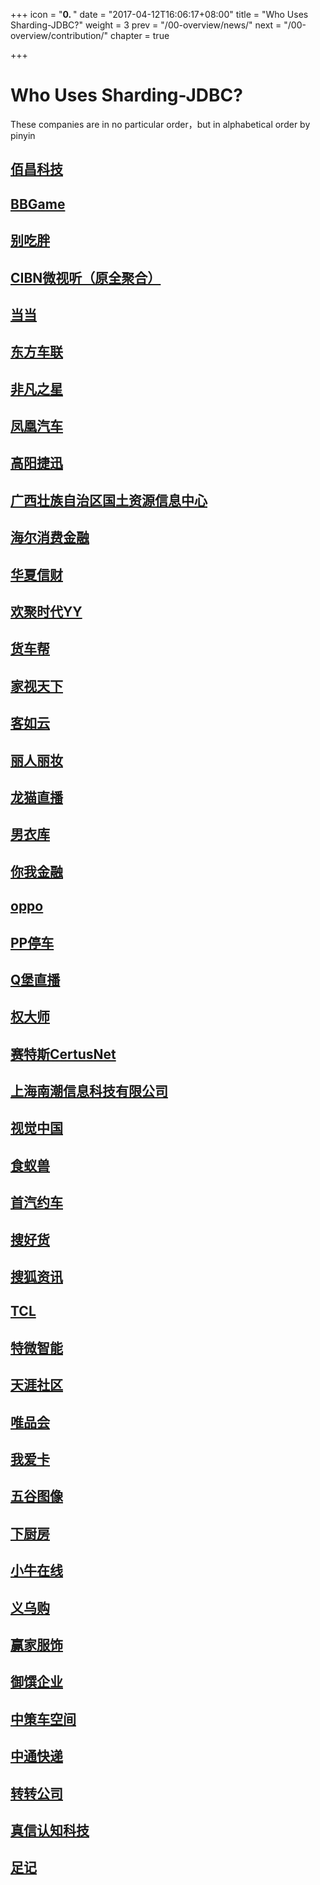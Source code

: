 +++
icon = "<b>0. </b>"
date = "2017-04-12T16:06:17+08:00"
title = "Who Uses Sharding-JDBC?"
weight = 3
prev = "/00-overview/news/"
next = "/00-overview/contribution/"
chapter = true

+++

# Who Uses Sharding-JDBC?

These companies are in no particular order，but in alphabetical order by pinyin

## [佰昌科技](http://www.sdbaichang.com/)

## [BBGame](http://www.bbgameonline.com/)

## [别吃胖](http://www.biechipang.net/)

## [CIBN微视听（原全聚合）](http://www.91vst.com/)

## [当当](http://www.dangdang.com/)

## [东方车联](http://www.dongfang789.com/)

## [非凡之星](http://www.ffzxnet.com/)

## [凤凰汽车](http://auto.ifeng.com/)

## [高阳捷迅](http://www.19pay.com.cn/)

## [广西壮族自治区国土资源信息中心](http://z.gxdlr.gov.cn/)

## [海尔消费金融](http://www.haiercash.com/)

## [华夏信财](https://www.huaxiafinance.com/)

## [欢聚时代YY](http://www.yy.com/)

## [货车帮](http://www.huochebang.com/)

## [家视天下](http://www.hiveview.com/)

## [客如云](http://www.keruyun.com/)

## [丽人丽妆](http://www.lrlz.com/)

## [龙猫直播](http://www.tvlongmao.com)

## [男衣库](http://www.nanyiku.com/)

## [你我金融](https://www.niiwoo.com/)

## [oppo](http://www.oppo.com/)

## [PP停车](https://660pp.com)

## [Q堡直播](http://www.qbaotv.com/)

## [权大师](http://www.quandashi.com/)

## [赛特斯CertusNet](http://www.certusnet.com.cn/)

## [上海南潮信息科技有限公司](https://ruff.io/)

## [视觉中国](https://500px.me/)

## [食蚁兽](http://www.41soo.com/)

## [首汽约车](http://www.01zhuanche.com/)

## [搜好货](http://www.912688.com/)

## [搜狐资讯](http://ss.sohu.com/)

## [TCL](http://www.tcl.com/)

## [特微智能](http://www.trawe.cn/)

## [天涯社区](http://www.tianya.cn/)

## [唯品会](http://www.vip.com/)

## [我爱卡](http://www.51credit.com/)

## [五谷图像](http://www.5grain.com/)

## [下厨房](http://www.xiachufang.com/)

## [小牛在线](https://www.xiaoniu88.com/)

## [义乌购](http://www.yiwugou.com/)

## [赢家服饰](http://www.eeka.cn/)

## [御馔企业](http://www.uzengroup.com/)

## [中策车空间](http://www.zcckj.com/)

## [中通快递](http://www.zto.com/)

## [转转公司](http://www.zhuanzhuan.com/)

## [真信认知科技](http://www.zhenxinsafe.com/)

## [足记](http://www.fotoplace.cc/)
